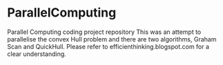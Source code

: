 # ParallelComputing
Parallel Computing coding project repository
This was an attempt to parallelise the convex Hull problem and there are two algorithms, Graham Scan and QuickHull. 
Please refer to efficienthinking.blogspot.com for a clear understanding.

